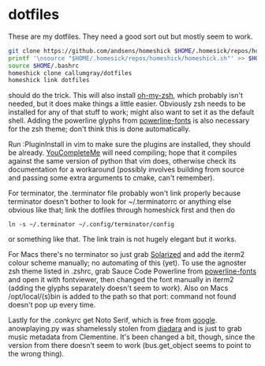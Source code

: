 dotfiles
========

These are my dotfiles. They need a good sort out but mostly seem to work. 

```bash
git clone https://github.com/andsens/homeshick $HOME/.homesick/repos/homeshick
printf '\nsource "$HOME/.homesick/repos/homeshick/homeshick.sh"' >> $HOME/.bashrc
source $HOME/.bashrc
homeshick clone callumgray/dotfiles
homeshick link dotfiles
```

should do the trick. This will also install [oh-my-zsh](http://github.com/robbyrussell/oh-my-zsh), which probably isn't needed, but it does make things a little easier. Obviously zsh needs to be installed for any of that stuff to work; might also want to set it as the default shell. Adding the powerline glyphs from [powerline-fonts](http://github.com/lokaltog/powerline-fonts) is also necessary for the zsh theme; don't think this is done automatically.

Run :PluginInstall in vim to make sure the plugins are installed, they should be already. [YouCompleteMe](https://github.com/Valloric/YouCompleteMe) will need compiling; hope that it compiles against the same version of python that vim does, otherwise check its documentation for a workaround (possibly involves building from source and passing some extra arguments to cmake, can't remember).

For terminator, the .terminator file probably won't link properly because terminator doesn't bother to look for ~/.terminatorrc or anything else obvious like that; link the dotfiles through homeshick first and then do 

`ln -s ~/.terminator ~/.config/terminator/config`

or something like that. The link train is not hugely elegant but it works.

For Macs there's no terminator so just grab [Solarized](http://ethanschoonover.com/solarized) and add the iterm2 colour scheme manually; no automating of this (yet). To use the agnoster zsh theme listed in .zshrc, grab Sauce Code Powerline from [powerline-fonts](http://github.com/lokaltog/powerline-fonts) and open it with fontviewer, then changed the font manually in iterm2 (adding the glyphs separately doesn't seem to work). Also on Macs /opt/local/(s)bin is added to the path so that port: command not found doesn't pop up every time.

Lastly for the .conkyrc get Noto Serif, which is free from [google](http://google.com/fonts). anowplaying.py was shamelessly stolen from [diadara](http://github.com/diadara/conky-clementine) and is just to grab music metadata from Clementine. It's been changed a bit, though, since the version from there doesn't seem to work (bus.get_object seems to point to the wrong thing).
